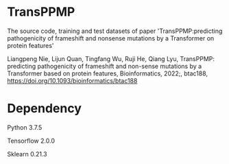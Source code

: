 # TransPPMP
The source code, training and test datasets of paper 'TransPPMP:predicting pathogenicity of frameshift and nonsense mutations by a Transformer on protein features'

Liangpeng Nie, Lijun Quan, Tingfang Wu, Ruji He, Qiang Lyu, TransPPMP: predicting pathogenicity of frameshift and non-sense mutations by a Transformer based on protein features, Bioinformatics, 2022;, btac188, https://doi.org/10.1093/bioinformatics/btac188
# Dependency
Python 3.7.5

Tensorflow 2.0.0

Sklearn 0.21.3

